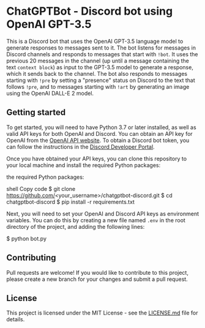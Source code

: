 # ChatGPTBot - Discord bot using OpenAI GPT-3.5

This is a Discord bot that uses the OpenAI GPT-3.5 language model to generate responses to messages sent to it. The bot listens for messages in Discord channels and responds to messages that start with `!bot`. It uses the previous 20 messages in the channel (up until a message containing the text `context block`) as input to the GPT-3.5 model to generate a response, which it sends back to the channel. The bot also responds to messages starting with `!pre` by setting a "presence" status on Discord to the text that follows `!pre`, and to messages starting with `!art` by generating an image using the OpenAI DALL-E 2 model.

## Getting started

To get started, you will need to have Python 3.7 or later installed, as well as valid API keys for both OpenAI and Discord. You can obtain an API key for OpenAI from the [OpenAI API website](https://beta.openai.com/docs/api-reference/introduction). To obtain a Discord bot token, you can follow the instructions in the [Discord Developer Portal](https://discord.com/developers/docs/intro).

Once you have obtained your API keys, you can clone this repository to your local machine and install the required Python packages:

 the required Python packages:

shell
Copy code
$ git clone https://github.com/<your_username>/chatgptbot-discord.git
$ cd chatgptbot-discord
$ pip install -r requirements.txt

Next, you will need to set your OpenAI and Discord API keys as environment variables. You can do this by creating a new file named `.env` in the root directory of the project, and adding the following lines:


$ python bot.py
## Contributing

Pull requests are welcome! If you would like to contribute to this project, please create a new branch for your changes and submit a pull request. 

## License

This project is licensed under the MIT License - see the [LICENSE.md](LICENSE) file for details.
